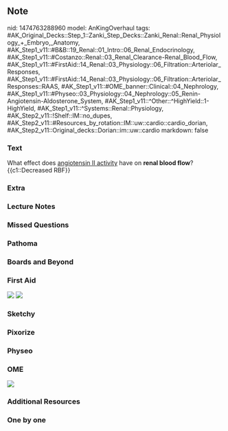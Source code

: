 ## Note
nid: 1474763288960
model: AnKingOverhaul
tags: #AK_Original_Decks::Step_1::Zanki_Step_Decks::Zanki_Renal::Renal_Physiology_+_Embryo,_Anatomy, #AK_Step1_v11::#B&B::19_Renal::01_Intro::06_Renal_Endocrinology, #AK_Step1_v11::#Costanzo::Renal::03_Renal_Clearance-Renal_Blood_Flow, #AK_Step1_v11::#FirstAid::14_Renal::03_Physiology::06_Filtration::Arteriolar_Responses, #AK_Step1_v11::#FirstAid::14_Renal::03_Physiology::06_Filtration::Arteriolar_Responses::RAAS, #AK_Step1_v11::#OME_banner::Clinical::04_Nephrology, #AK_Step1_v11::#Physeo::03_Physiology::04_Nephrology::05_Renin-Angiotensin-Aldosterone_System, #AK_Step1_v11::^Other::^HighYield::1-HighYield, #AK_Step1_v11::^Systems::Renal::Physiology, #AK_Step2_v11::!Shelf::IM::no_dupes, #AK_Step2_v11::#Resources_by_rotation::IM::uw::cardio::cardio_dorian, #AK_Step2_v11::Original_decks::Dorian::im::uw::cardio
markdown: false

### Text
<div>
  <div>
    <div>
      What effect does <u>angiotensin II activity</u> have on
      <b>renal blood flow</b>?
    </div>
    <div>
      {{c1::Decreased RBF}}
    </div>
  </div>
</div>

### Extra


### Lecture Notes


### Missed Questions


### Pathoma


### Boards and Beyond


### First Aid
<img src="tmpfLu5e5.png"> <img src="tmpzHQVfe.png">

### Sketchy


### Pixorize


### Physeo


### OME
<div class="ome-widget">
  <a href=
  "https://onlinemeded.org/spa/nephrology?ref=anki"><img src=
  "_OME_AnkiFlashcards_Topic_5.png"></a>
</div>

### Additional Resources


### One by one

